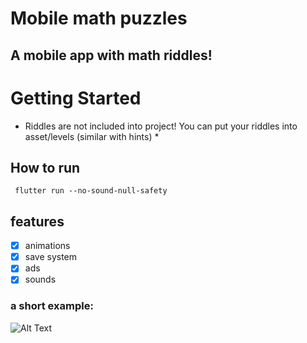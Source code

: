 # Mobile math puzzles
## A mobile app with math riddles!

# Getting Started
* Riddles are not included into project! You can put your riddles into asset/levels (similar with hints) *
## How to run
``` flutter run --no-sound-null-safety```

## features
- [X] animations
- [X] save system
- [X] ads
- [X] sounds

### a short example:
![Alt Text](https://github.com/Pladque/mobile_puzzle_game/blob/master/examples/example1.gif)





